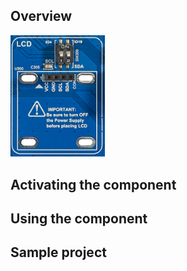 ## Overview

<img src="/images/esp32/block_lcd.png"  width="30%">


## Activating the component

## Using the component


## Sample project


